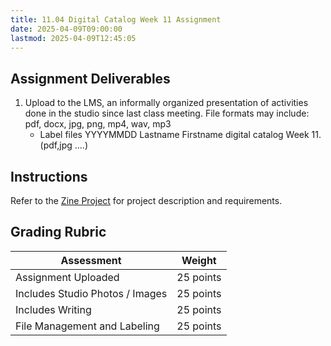 ```yaml
---
title: 11.04 Digital Catalog Week 11 Assignment
date: 2025-04-09T09:00:00
lastmod: 2025-04-09T12:45:05
---
```


## Assignment Deliverables

1. Upload to the LMS, an informally organized presentation of activities done in the studio since last class meeting. File formats may include: pdf, docx, jpg, png, mp4, wav, mp3
   - Label files YYYYMMDD Lastname Firstname digital catalog Week 11.(pdf,jpg ....)

## Instructions

Refer to the [Zine Project](../10-rephotography-critique-zine-intro/10-07-zine-assignment.md) for project description and requirements.

## Grading Rubric

<div class="responsive-table-markdown">

| Assessment                      | Weight    |
| ------------------------------- | --------- |
| Assignment Uploaded             | 25 points |
| Includes Studio Photos / Images | 25 points |
| Includes Writing                | 25 points |
| File Management and Labeling    | 25 points |

</div>
